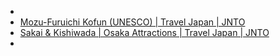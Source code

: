 -
- [Mozu-Furuichi Kofun (UNESCO) | Travel Japan | JNTO](https://www.japan.travel/en/world-heritage/mozu-furuichi-kofun/)
- [Sakai & Kishiwada | Osaka Attractions | Travel Japan | JNTO](https://www.japan.travel/en/destinations/kansai/osaka/sakai-and-southern-osaka/)
-